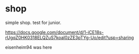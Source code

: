 # shop
simple shop. test for junior.

https://docs.google.com/document/d/1-iCE18s-rUgqZ0HK0318ELQZuS7koaI0zZE3pTYg-Uo/edit?usp=sharing

eisenheim94 was here